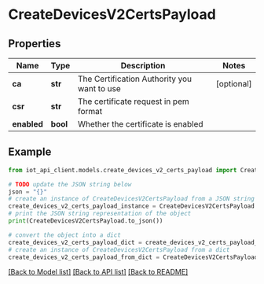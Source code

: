 # CreateDevicesV2CertsPayload


## Properties

Name | Type | Description | Notes
------------ | ------------- | ------------- | -------------
**ca** | **str** | The Certification Authority you want to use | [optional] 
**csr** | **str** | The certificate request in pem format | 
**enabled** | **bool** | Whether the certificate is enabled | 

## Example

```python
from iot_api_client.models.create_devices_v2_certs_payload import CreateDevicesV2CertsPayload

# TODO update the JSON string below
json = "{}"
# create an instance of CreateDevicesV2CertsPayload from a JSON string
create_devices_v2_certs_payload_instance = CreateDevicesV2CertsPayload.from_json(json)
# print the JSON string representation of the object
print(CreateDevicesV2CertsPayload.to_json())

# convert the object into a dict
create_devices_v2_certs_payload_dict = create_devices_v2_certs_payload_instance.to_dict()
# create an instance of CreateDevicesV2CertsPayload from a dict
create_devices_v2_certs_payload_from_dict = CreateDevicesV2CertsPayload.from_dict(create_devices_v2_certs_payload_dict)
```
[[Back to Model list]](../README.md#documentation-for-models) [[Back to API list]](../README.md#documentation-for-api-endpoints) [[Back to README]](../README.md)


